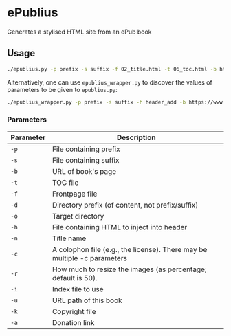 # ePublius
Generates a stylised HTML site from an ePub book

## Usage

```bash
./epublius.py -p prefix -s suffix -f 02_title.html -t 06_toc.html -b https://www.openbookpublishers.com/product/97 -d ../epub/OEBPS/ -o ../epub/new/ -h header_add
```

Alternatively, one can use `epublius_wrapper.py` to discover the values of parameters to be given to `epublius.py`:

```bash
./epublius_wrapper.py -p prefix -s suffix -h header_add -b https://www.openbookpublishers.com/product/97 -f 9781906924737_Oral_Literature_in_Africa.epub -o test
```


### Parameters


| Parameter | Description                                                               |
|-----------|---------------------------------------------------------------------------|
| `-p`      | File containing prefix                                                    |
| `-s`      | File containing suffix                                                    |
| `-b`      | URL of book's page                                                        |
| `-t`      | TOC file                                                                  |
| `-f`      | Frontpage file                                                            |
| `-d`      | Directory prefix (of content, not prefix/suffix)                          |
| `-o`      | Target directory                                                          |
| `-h`      | File containing HTML to inject into header                                |
| `-n`      | Title name                                                                |
| `-c`      | A colophon file (e.g., the license). There may be  multiple -c parameters |
| `-r`      | How much to resize the images (as percentage; default is 50).             |
| `-i`      | Index file to use                                                         |
| `-u`      | URL path of this book                                                     |
| `-k`      | Copyright file                                                            |
| `-a`      | Donation link                                                             |


